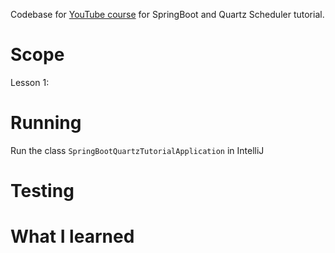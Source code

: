 Codebase for [YouTube course](https://www.youtube.com/playlist?list=PLXy8DQl3058Na9intXhpWr1x7RQrz_b9H) for SpringBoot and Quartz Scheduler tutorial.

# Scope

Lesson 1:

# Running

Run the class `SpringBootQuartzTutorialApplication` in IntelliJ

# Testing


# What I learned

